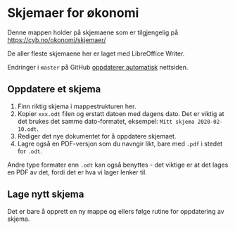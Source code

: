 # Skjemaer for økonomi

Denne mappen holder på skjemaene som er tilgjengelig på
https://cyb.no/okonomi/skjemaer/

De aller fleste skjemaene her er laget med LibreOffice Writer.

Endringer i `master` på GitHub
[oppdaterer automatisk](https://github.com/cybernetisk/okotools/actions)
nettsiden.

## Oppdatere et skjema

1. Finn riktig skjema i mappestrukturen her.
1. Kopier `xxx.odt` filen og erstatt datoen med dagens dato.
   Det er viktig at det brukes det samme dato-formatet, eksempel:
   `Mitt skjema 2020-02-10.odt`.
1. Rediger det nye dokumentet for å oppdatere skjemaet.
1. Lagre også en PDF-versjon som du navngir likt, bare med `.pdf`
   i stedet for `.odt`.

Andre type formater enn `.odt` kan også benyttes - det viktige er
at det lages en PDF av det, fordi det er hva vi lager lenker til.

## Lage nytt skjema

Det er bare å opprett en ny mappe og ellers følge rutine
for oppdatering av skjema.
